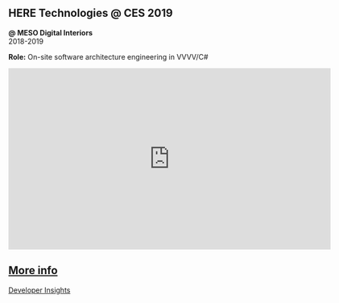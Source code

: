 ## HERE Technologies @ CES 2019

**@ MESO Digital Interiors**  
2018-2019

**Role:** On-site software architecture engineering in VVVV/C#

<iframe full="true" src="https://player.vimeo.com/video/325198966?color=a88e54&title=0&byline=0&portrait=0" width="640" height="360" frameborder="0" allow="autoplay; fullscreen" allowfullscreen></iframe>

## [More info](https://meso.design/en/projects/here-technologies-scalable-storytelling-environment-for-international-location-technology-firm)

[Developer Insights](/c/works/here2019/insights)
